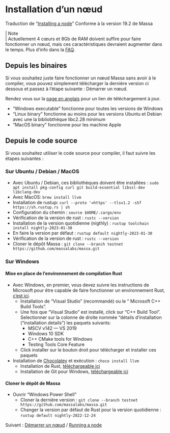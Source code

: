 # Installation d’un nœud

Traduction de “[Installing a node](https://docs.massa.net/en/latest/testnet/install.html)”
Conforme à la version 19.2 de Massa

| Note<br>
| Actuellement 4 cœurs et 8Gb de RAM doivent suffire pour faire fonctionner un nœud, mais ces caractéristiques devraient augmenter dans le temps. Plus d’info dans la [FAQ](https://docs.massa.net/en/latest/testnet/faq.html#testnet-faq).

## Depuis les binaires

Si vous souhaitez juste faire fonctionner un nœud Massa sans avoir à le compiler, vous pouvez simplement télécharger la dernière version ci dessous et passez à l’étape suivante : Démarrer un nœud.

Rendez vous sur la [page en anglais](https://docs.massa.net/en/latest/testnet/install.html#from-binaries) pour un lien de téléchargement à jour.

+ “Windows executable” fonctionne pour toutes les versions de Windows
+ “Linux binary” fonctionne au moins pour les versions Ubuntu et Debian avec une la bibliobthèque libc2.28 minimum
+ “MacOS binary” fonctionne pour les machine Apple

## Depuis le code source

Si vous souhaitez utiliser le code source pour compiler, il faut suivre les étapes suivantes :

### Sur Ubuntu / Debian / MacOS

+ Avec Ubuntu / Debian, ces bibliothèques doivent être installées : `sudo apt install pkg-config curl git build-essential libssl-dev libclang-dev` 
+ Avec MacOS: `brew install llvm`
+ Installation de rustup: `curl --proto '=https' --tlsv1.2 -sSf https://sh.rustup.rs | sh`
+ Configuration du chemin : `source $HOME/.cargo/env`
+ Vérification de la version de rust : `rustc --version`
+ Installation de la version quotidienne (nigthly) : `rustup toolchain install nightly-2023-01-30`
+ En faire la version par défaut : `rustup default nightly-2023-01-30`
+ Vérification de la version de rust : `rustc --version`
+ Cloner le dépôt Massa : `git clone --branch testnet https://github.com/massalabs/massa.git`

### Sur Windows

#### Mise en place de l’environnement de compilation Rust

+ Avec Windows, en premier, vous devez suivre les instructions de Microsoft pour être capable de faire fonctionner un environnement Rust, [c’est ici](https://docs.microsoft.com/en-gb/windows/dev-environment/rust/setup).
  + Installation de “Visual Studio” (recommandé) ou le “ Microsoft C++ Build Tools”.
  + Une fois que “Visual Studio” est installé, click sur “C++ Build Tool”. Selectionner sur la colonne de droite nommée “détails d’installation (“installation details”) les paquets suivants:
    + MSCV v142 — VS 2019
    + Windows 10 SDK
    + C++ CMake tools for Windows
    + Testing Tools Core Feature
  + Click installer sur le bouton droit pour télécharger et installer ces paquets
+ Installation de [Chocolatey](https://docs.chocolatey.org/en-us/choco/setup) et exécution : `choco install llvm`
  + Installation de Rust, [téléchargeable ici](https://www.rust-lang.org/tools/install)
  + Installation de Git pour Windows, [téléchargeable ici](https://git-scm.com/download/win)

#### Cloner le dépôt de Massa

+ Ouvrir “Windows Power Shell”
  + Cloner la dernière version : `git clone --branch testnet https://github.com/massalabs/massa.git`
  + Changer la version par défaut de Rust pour la version quotidienne : `rustup default nightly-2022-12-24`

Suivant : [Démarrer un nœud](./Running_a_node.md) / [Running a node](https://docs.massa.net/en/latest/testnet/running.html)
